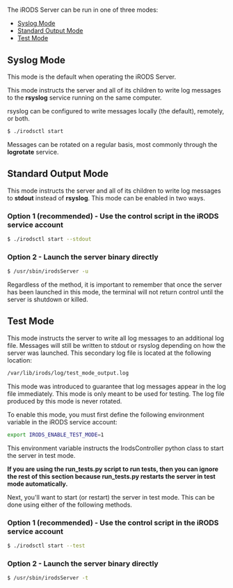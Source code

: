 #

The iRODS Server can be run in one of three modes:

- [Syslog Mode](#syslog-mode)
- [Standard Output Mode](#standard-output-mode)
- [Test Mode](#test-mode)

## Syslog Mode
This mode is the default when operating the iRODS Server.

This mode instructs the server and all of its children to write log messages to the **rsyslog** service running on the same computer.

rsyslog can be configured to write messages locally (the default), remotely, or both.


```bash
$ ./irodsctl start
```

Messages can be rotated on a regular basis, most commonly through the **logrotate** service.

## Standard Output Mode
This mode instructs the server and all of its children to write log messages to **stdout** instead of **rsyslog**. This mode can be enabled in two ways.

### Option 1 (recommended) - Use the control script in the iRODS service account
```bash
$ ./irodsctl start --stdout
```

### Option 2 - Launch the server binary directly
```bash
$ /usr/sbin/irodsServer -u
```

Regardless of the method, it is important to remember that once the server has been launched in this mode, the terminal will not return control until the server is shutdown or killed.

## Test Mode
This mode instructs the server to write all log messages to an additional log file. Messages will still be written to stdout or rsyslog depending on how the server was launched. This secondary log file is located at the following location:
```bash
/var/lib/irods/log/test_mode_output.log
```

This mode was introduced to guarantee that log messages appear in the log file immediately. This mode is only meant to be used for testing. The log file produced by this mode is never rotated.

To enable this mode, you must first define the following environment variable in the iRODS service account:
```bash
export IRODS_ENABLE_TEST_MODE=1
```
This environment variable instructs the IrodsController python class to start the server in test mode.

**If you are using the run_tests.py script to run tests, then you can ignore the rest of this section because run_tests.py restarts the server in test mode automatically.**

Next, you'll want to start (or restart) the server in test mode. This can be done using either of the following methods.

### Option 1 (recommended) - Use the control script in the iRODS service account
```bash
$ ./irodsctl start --test
```

### Option 2 - Launch the server binary directly
```bash
$ /usr/sbin/irodsServer -t
```

